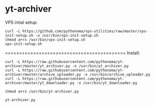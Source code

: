 # yt-archiver

VPS intial setup:
```
curl -L https://github.com/pythonoma/vps-utilities/raw/master/vps-init-setup.sh -o /usr/bin/vps-init-setup.sh
chmod a+rx /usr/bin/vps-init-setup.sh 
vps-init-setup.sh
```
===========================================
Install:
```
curl -L https://raw.githubusercontent.com/pythonoma/yt-archiver/master/yt_archiver.py -o /usr/bin/yt_archiver.py
curl -L https://raw.githubusercontent.com/pythonoma/yt-archiver/master/archive_uploader.py -o /usr/bin/archive_uploader.py
curl -L https://raw.githubusercontent.com/pythonoma/yt-archiver/master/yt_downloader.py -o /usr/bin/yt_downloader.py

chmod a+rx /usr/bin/yt-archiver.py

yt-archiver.py
```
